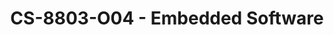 ---
layout: course
title: CS-8803-O04 - Embedded Software
aliases: 
course_id: CS-8803-O04
permalink: /CS-8803-O04/
avg_difficulty: 3.55
avg_rating: 3.73
avg_workload: 15.33
type: course_page
---